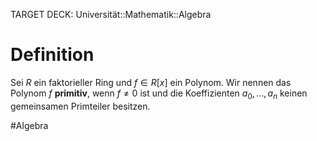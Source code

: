 TARGET DECK: Universität::Mathematik::Algebra

$\newcommand{\Q}{\mathbb Q}$
$\newcommand{\R}{\mathbb R}$
$\newcommand{\C}{\mathbb C}$
$\newcommand{\F}{\mathbb F}$
$\newcommand{\Z}{\mathbb Z}$



# Definition
Sei $R$ ein faktorieller Ring und $f \in R[x]$ ein Polynom. Wir nennen das Polynom $f$ **primitiv**, wenn $f \neq 0$ ist und die Koeffizienten $a_0, ..., a_n$ keinen gemeinsamen Primteiler besitzen.



#Algebra 


